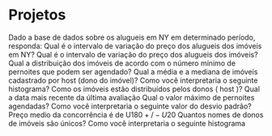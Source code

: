 # Projetos
Dado a base de dados sobre os alugueis em NY em determinado período, responda:
Qual é o intervalo de variação do preço dos alugueis dos imóveis em NY?
Qual é o intervalo de variação do preço dos alugueis dos imóveis?
Qual a distribuição dos imóveis de acordo com o número mínimo de pernoites que podem ser agendado?
Qual a média e a mediana de imóveis cadastrado por host (dono do imóvel)?
Como você interpretaria o seguinte histograma?
Como os imóveis estão distribuídos pelos donos ( host )?
Qual a data mais recente da última avaliação
Qual o valor máximo de pernoites agendadas?
Como você interpretaria o seguinte valor do desvio padrão? Preço medio da concorrência é de U$180 +/- U$20
Quantos nomes de donos de imóveis são únicos?
Como você interpretaria o seguinte histograma
 

